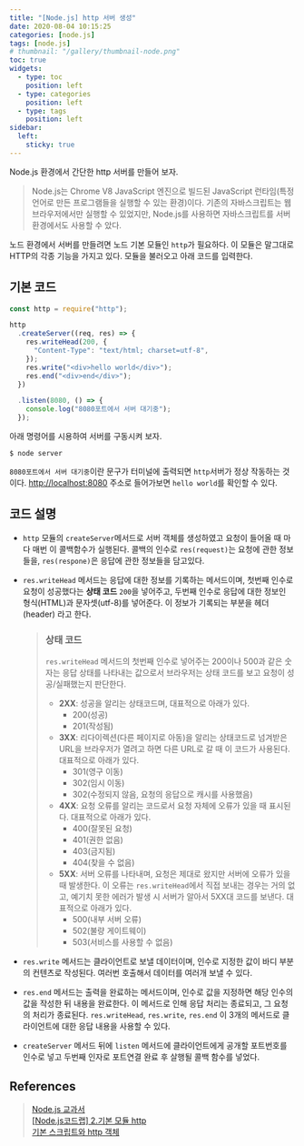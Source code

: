 ```yaml
---
title: "[Node.js] http 서버 생성"
date: 2020-08-04 10:15:25
categories: [node.js]
tags: [node.js]
# thumbnail: "/gallery/thumbnail-node.png"
toc: true
widgets:
  - type: toc
    position: left
  - type: categories
    position: left
  - type: tags
    position: left
sidebar:
  left:
    sticky: true
---
```


Node.js 환경에서 간단한 http 서버를 만들어 보자.

> Node.js는 Chrome V8 JavaScript 엔진으로 빌드된 JavaScript 런타임(특정 언어로 만든 프로그램들을 실행할 수 있는 환경)이다. 기존의 자바스크립트는 웹 브라우저에서만 실행할 수 있었지만, Node.js를 사용하면 자바스크립트를 서버 환경에서도 사용할 수 았다.

노드 환경에서 서버를 만들려면 노드 기본 모듈인 `http`가 필요하다. 이 모듈은 말그대로 HTTP의 각종 기능을 가지고 있다. 모듈을 불러오고 아래 코드를 입력한다.

<!-- more -->

## 기본 코드

```javascript
const http = require("http");

http
  .createServer((req, res) => {
    res.writeHead(200, {
      "Content-Type": "text/html; charset=utf-8",
    });
    res.write("<div>hello world</div>");
    res.end("<div>end</div>");
  })

  .listen(8080, () => {
    console.log("8080포트에서 서버 대기중");
  });
```

아래 명령어를 시용하여 서버를 구동시켜 보자.

```
$ node server
```

`8080포트에서 서버 대기중`이란 문구가 터미널에 출력되면 `http`서버가 정상 작동하는 것이다. [http://localhost:8080](http://localhost:8080/) 주소로 들어가보면 `hello world`를 확인할 수 있다.

## 코드 설명

* `http` 모듈의 `createServer`메서드로 서버 객체를 생성하였고 요청이 들어올 때 마다 매번 이 콜백함수가 실행된다. 콜백의 인수로 `res(request)`는 요청에 관한 정보들을, `res(respone)`은 응답에 관한 정보들을 담고있다.
* `res.writeHead` 메서드는 응답에 대한 정보를 기록하는 메서드이며, 첫번째 인수로 요청이 성공했다는 **상태 코드** `200`을 넣어주고, 두번째 인수로 응답에 대한 정보인 형식(HTML)과 문자셋(utf-8)를 넣어준다. 이 정보가 기록되는 부분을 헤더(header) 라고 한다.

  > ### **상태 코드**
  > `res.writeHead` 메서드의 첫번째 인수로 넣어주는 200이나 500과 같은 숫자는 응답 상태를 나타내는 값으로서 브라우저는 상태 코드를 보고 요청이 성공/실패했는지 판단한다.
  > * **2XX**: 성공을 알리는 상태코드며, 대표적으로 아래가 있다.
  >   * 200(성공)
  >   * 201(작성됨)
  > * **3XX**: 리다이렉션(다른 페이지로 아동)을 알리는 상태코드로 넘겨받은 URL을 브라우저가 열려고 하면 다른 URL로 갈 때 이 코드가 사용된다. 대표적으로 아래가 있다.
  >   * 301(영구 이동)
  >   * 302(임시 이동)
  >   * 302(수정되지 않음, 요청의 응답으로 캐시를 사용했음)
  > * **4XX**: 요청 오류를 알리는 코드로서 요청 자체에 오류가 있을 때 표시된다. 대표적으로 아래가 있다.
  >   * 400(잘못된 요청)
  >   * 401(권한 없음)
  >   * 403(금지됨)
  >   * 404(찾을 수 없음)
  > * **5XX**: 서버 오류를 나타내며, 요청은 제대로 왔지만 서버에 오류가 있을 때 발생한다. 이 오류는 `res.writeHead`에서 직접 보내는 경우는 거의 없고, 예기치 못한 에러가 발생 시 서버가 알아서 5XX대 코드를 보낸다. 대표적으로 아래가 있다.
  >   * 500(내부 서버 오류)
  >   * 502(불량 게이트웨이)
  >   * 503(서비스를 사용할 수 없음)

* `res.write` 메서드는 클라이언트로 보낼 데이터이며, 인수로 지정한 값이 바디 부분의 컨텐츠로 작성된다. 여러번 호출해서 데이터를 여러개 보낼 수 있다.
* `res.end` 메서드는 출력을 완료하는 메서드이며, 인수로 값을 지정하면 해당 인수의 값을 작성한 뒤 내용을 완료한다. 이 메서드로 인해 응답 처리는 종료되고, 그 요청의 처리가 종료된다.  `res.writeHead`, `res.write`, `res.end` 이 3개의 메서드로 클라이언트에 대한 응답 내용을 사용할 수 있다.
* `createServer` 메서드 뒤에 `listen` 메서드에 클라이언트에게 공개할 포트번호를 인수로 넣고 두번째 인자로 포트연결 완료 후 살행될 콜백 함수를 넣었다.

## References
> [Node.js 교과서](https://www.zerocho.com/books)  
> [[Node.js코드랩] 2.기본 모듈 http](https://jeonghwan-kim.github.io/series/2018/12/02/node-web-2_http.html)  
> [기본 스크립트와 http 객체](https://araikuma.tistory.com/453)
